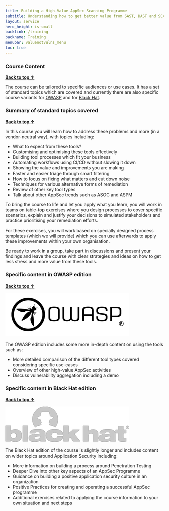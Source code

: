 ```yaml
---
title: Building a High-Value AppSec Scanning Programme
subtitle: Understanding how to get better value from SAST, DAST and SCA tools.
layout: service
hero_height: is-small
backlink: /training
backname: Training
menubar: valuenotvulns_menu
toc: true
---
```


### Course Content

**[Back to top ↑](#top)**

The course can be tailored to specific audiences or use cases. It has a set of standard topics which are covered and currently there are also specific course variants for [OWASP](#specific-content-in-owasp-edition) and for [Black Hat](#specific-content-in-black-hat-edition).

### Summary of standard topics covered

**[Back to top ↑](#top)**

In this course you will learn how to address these problems and more (in a vendor-neutral way), with topics including:

- What to expect from these tools?
- Customising and optimising these tools effectively
- Building tool processes which fit your business
- Automating workflows using CI/CD without slowing it down
- Showing the value and improvements you are making
- Faster and easier triage through smart filtering
- How to focus on fixing what matters and cut down noise
- Techniques for various alternative forms of remediation
- Review of other key tool types
- Talk about other AppSec trends such as ASOC and ASPM 

To bring the course to life and let you apply what you learn, you will work in teams on table-top exercises where you design processes to cover specific scenarios, explain and justify your decisions to simulated stakeholders and practice prioritising your remediation efforts.

For these exercises, you will work based on specially designed process templates (which we will provide) which you can use afterwards to apply these improvements within your own organisation.

Be ready to work in a group, take part in discussions and present your findings and leave the course with clear strategies and ideas on how to get less stress and more value from these tools.

### Specific content in OWASP edition

**[Back to top ↑](#top)**

![OWASP logo](/assets/img/OWASP.png)

The OWASP edition includes some more in-depth content on using the tools such as:

- More detailed comparison of the different tool types covered considering specific use-cases
- Overview of other high-value AppSec activities
- Discuss vulnerability aggregation including a demo

### Specific content in Black Hat edition

**[Back to top ↑](#top)**

![Black Hat logo](/assets/img/blackHat.png)

The Black Hat edition of the course is slightly longer and includes content on wider topics around Application Security including:

- More information on building a process around Penetration Testing
- Deeper Dive into other key aspects of an AppSec Programme
- Guidance on building a positive application security culture in an organization
- Positive Practices for creating and operating a successful AppSec programme
- Additional exercises related to applying the course information to your own situation and next steps